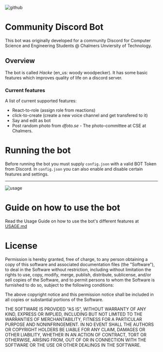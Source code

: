 ![github](https://user-images.githubusercontent.com/42417723/109477305-29bf5000-7a78-11eb-903b-6a07bef23fc8.png)

# Community Discord Bot

This bot was originally developed for a community Discord for Computer Science and Engineering Students @ Chalmers Unviersity of Technology.

## Overview
The bot is called _Hacke_ (en_us: woody woodpecker). It has some basic features which improves quality of life on a discord server.

### Current features
A list of current supported features:

- React-to-role (assign role from reactions)
- click-to-create (create a new voice channel and get transfered to it)
- Say and edit as bot
- Post random photo from _dfoto.se_ - The photo-committee at CSE at Chalmers.

# Running the bot
Before running the bot you must supply `config.json` with a valid BOT Token from Discord. In `config.json` you can also enable and disable certain features and settings.

---
![usage](https://user-images.githubusercontent.com/42417723/110225406-ac676580-7ee5-11eb-9523-b8411bd7f8c8.png)

# Guide on how to use the bot
Read the Usage Guide on how to use the bot's different features at [USAGE.md](/features/USAGE.md)

# License
Permission is hereby granted, free of charge, to any person obtaining
a copy of this software and associated documentation files (the
"Software"), to deal in the Software without restriction, including
without limitation the rights to use, copy, modify, merge, publish,
distribute, sublicense, and/or sell copies of the Software, and to
permit persons to whom the Software is furnished to do so, subject to
the following conditions:

The above copyright notice and this permission notice shall be
included in all copies or substantial portions of the Software.

THE SOFTWARE IS PROVIDED "AS IS", WITHOUT WARRANTY OF ANY KIND,
EXPRESS OR IMPLIED, INCLUDING BUT NOT LIMITED TO THE WARRANTIES OF
MERCHANTABILITY, FITNESS FOR A PARTICULAR PURPOSE AND
NONINFRINGEMENT. IN NO EVENT SHALL THE AUTHORS OR COPYRIGHT HOLDERS BE
LIABLE FOR ANY CLAIM, DAMAGES OR OTHER LIABILITY, WHETHER IN AN ACTION
OF CONTRACT, TORT OR OTHERWISE, ARISING FROM, OUT OF OR IN CONNECTION
WITH THE SOFTWARE OR THE USE OR OTHER DEALINGS IN THE SOFTWARE.
